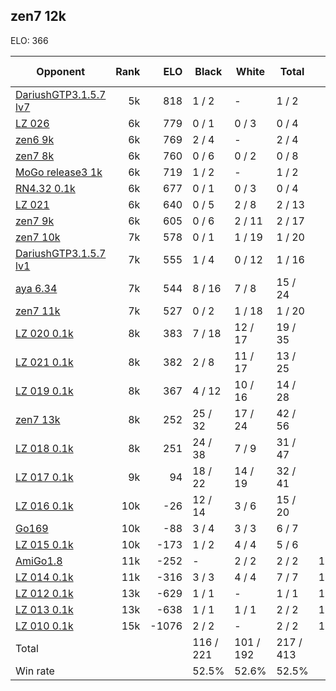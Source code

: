 ## zen7 12k ##

ELO: 366

Opponent | Rank | ELO | Black | White | Total | Win rate
---------|-----:|----:|-------|-------|-------|-------:
[DariushGTP3.1.5.7 lv7](DariushGTP3.1.5.7%20lv7.md) | 5k | 818 | 1 / 2 | - | 1 / 2 | 50.0%
[LZ 026](LZ%20026.md) | 6k | 779 | 0 / 1 | 0 / 3 | 0 / 4 | 0.0%
[zen6 9k](zen6%209k.md) | 6k | 769 | 2 / 4 | - | 2 / 4 | 50.0%
[zen7 8k](zen7%208k.md) | 6k | 760 | 0 / 6 | 0 / 2 | 0 / 8 | 0.0%
[MoGo release3 1k](MoGo%20release3%201k.md) | 6k | 719 | 1 / 2 | - | 1 / 2 | 50.0%
[RN4.32 0.1k](RN4.32%200.1k.md) | 6k | 677 | 0 / 1 | 0 / 3 | 0 / 4 | 0.0%
[LZ 021](LZ%20021.md) | 6k | 640 | 0 / 5 | 2 / 8 | 2 / 13 | 15.4%
[zen7 9k](zen7%209k.md) | 6k | 605 | 0 / 6 | 2 / 11 | 2 / 17 | 11.8%
[zen7 10k](zen7%2010k.md) | 7k | 578 | 0 / 1 | 1 / 19 | 1 / 20 | 5.0%
[DariushGTP3.1.5.7 lv1](DariushGTP3.1.5.7%20lv1.md) | 7k | 555 | 1 / 4 | 0 / 12 | 1 / 16 | 6.3%
[aya 6.34](aya%206.34.md) | 7k | 544 | 8 / 16 | 7 / 8 | 15 / 24 | 62.5%
[zen7 11k](zen7%2011k.md) | 7k | 527 | 0 / 2 | 1 / 18 | 1 / 20 | 5.0%
[LZ 020 0.1k](LZ%20020%200.1k.md) | 8k | 383 | 7 / 18 | 12 / 17 | 19 / 35 | 54.3%
[LZ 021 0.1k](LZ%20021%200.1k.md) | 8k | 382 | 2 / 8 | 11 / 17 | 13 / 25 | 52.0%
[LZ 019 0.1k](LZ%20019%200.1k.md) | 8k | 367 | 4 / 12 | 10 / 16 | 14 / 28 | 50.0%
[zen7 13k](zen7%2013k.md) | 8k | 252 | 25 / 32 | 17 / 24 | 42 / 56 | 75.0%
[LZ 018 0.1k](LZ%20018%200.1k.md) | 8k | 251 | 24 / 38 | 7 / 9 | 31 / 47 | 66.0%
[LZ 017 0.1k](LZ%20017%200.1k.md) | 9k | 94 | 18 / 22 | 14 / 19 | 32 / 41 | 78.0%
[LZ 016 0.1k](LZ%20016%200.1k.md) | 10k | -26 | 12 / 14 | 3 / 6 | 15 / 20 | 75.0%
[Go169](Go169.md) | 10k | -88 | 3 / 4 | 3 / 3 | 6 / 7 | 85.7%
[LZ 015 0.1k](LZ%20015%200.1k.md) | 10k | -173 | 1 / 2 | 4 / 4 | 5 / 6 | 83.3%
[AmiGo1.8](AmiGo1.8.md) | 11k | -252 | - | 2 / 2 | 2 / 2 | 100.0%
[LZ 014 0.1k](LZ%20014%200.1k.md) | 11k | -316 | 3 / 3 | 4 / 4 | 7 / 7 | 100.0%
[LZ 012 0.1k](LZ%20012%200.1k.md) | 13k | -629 | 1 / 1 | - | 1 / 1 | 100.0%
[LZ 013 0.1k](LZ%20013%200.1k.md) | 13k | -638 | 1 / 1 | 1 / 1 | 2 / 2 | 100.0%
[LZ 010 0.1k](LZ%20010%200.1k.md) | 15k | -1076 | 2 / 2 | - | 2 / 2 | 100.0%
Total | | | 116 / 221 | 101 / 192 | 217 / 413 | 
Win rate| | | 52.5% | 52.6% | 52.5% | 
